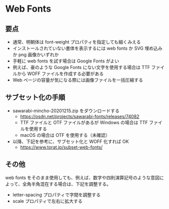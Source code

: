 # Web Fonts

## 要点

- 通常、明朝体は font-weight プロパティを指定しても細くみえる
- インストールされていない書体を表示するには web fonts か SVG 埋め込みか png 画像かいずれか
- 手軽に web fonts を試す場合は Google Fonts がよい
- 例えば、豪のような Google Fonts にない文字を使用する場合は TTF ファイルから WOFF ファイルを作成する必要がある
- Web ページの容量が気になる際には画像ファイルを一括圧縮する

## サブセット化の手順

- sawarabi-mincho-20201215.zip をダウンロードする
  - <https://osdn.net/projects/sawarabi-fonts/releases/74082>
  - TTF ファイルと OTF ファイルがあるが Windows の場合は TTF ファイルを使用する
  - macOS の場合は OTF を使用する（未確認）
- 以降、下記を参考に、サブセット化と WOFF 化すれば OK
  - <https://www.torat.jp/subset-web-fonts/>

## その他

web fonts をそのまま使用しても、例えば、数字や四則演算記号のような意図によって、全角半角混在する場合は、下記を調整する。

- letter-spacing プロパティで字間を調整する
- scale プロパティで左右に拡大する
